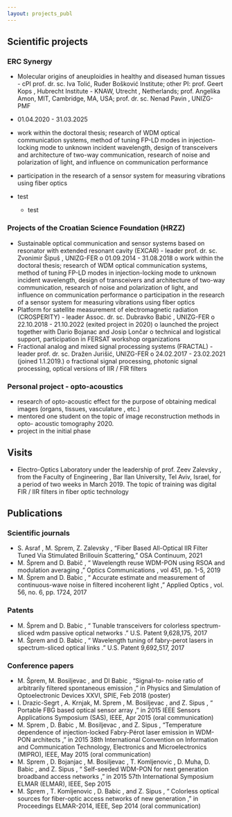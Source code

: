 ```yaml
---
layout: projects_publ
---
```


## Scientific projects

### ERC Synergy
*   Molecular origins of aneuploidies in healthy and diseased human tissues - cPI prof. dr. sc. Iva Tolić, Ruđer Bošković Institute; other PI: prof. Geert Kops , Hubrecht Institute - KNAW, Utrecht , Netherlands; prof. Angelika Amon, MIT, Cambridge, MA, USA; prof. dr. sc. Nenad Pavin , UNIZG-PMF
  *   01.04.2020 - 31.03.2025
  *   work within the doctoral thesis; research of WDM optical communication systems, method of tuning FP-LD modes in injection-locking mode to unknown incident wavelength, design of transceivers and architecture of two-way communication, research of noise and polarization of light, and influence on communication performance
  *   participation in the research of a sensor system for measuring vibrations using fiber optics

* test
  * test

### Projects of the Croatian Science Foundation (HRZZ)
*   Sustainable optical communication and sensor systems based on resonator with extended resonant cavity (EXCAR) - leader prof. dr. sc. Zvonimir Šipuš , UNIZG-FER
o	01.09.2014 - 31.08.2018
o	work within the doctoral thesis; research of WDM optical communication systems, method of tuning FP-LD modes in injection-locking mode to unknown incident wavelength, design of transceivers and architecture of two-way communication, research of noise and polarization of light, and influence on communication performance
o	participation in the research of a sensor system for measuring vibrations using fiber optics
*   Platform for satellite measurement of electromagnetic radiation (CROSPERITY) - leader Assoc. dr. sc. Dubravko Babić , UNIZG-FER
o	22.10.2018 - 21.10.2022 (exited project in 2020)
o	launched the project together with Dario Bojanac and Josip Lončar
o	technical and logistical support, participation in FERSAT workshop organizations
*   Fractional analog and mixed signal processing systems (FRACTAL) - leader prof. dr. sc. Dražen Jurišić, UNIZG-FER
o	24.02.2017 - 23.02.2021 (joined 1.1.2019.)
o	fractional signal processing, photonic signal processing, optical versions of IIR / FIR filters

 
### Personal project - opto-acoustics
*   research of opto-acoustic effect for the purpose of obtaining medical images (organs, tissues, vasculature , etc.)
*   mentored one student on the topic of image reconstruction methods in opto- acoustic tomography 2020.
*   project in the initial phase


## Visits
*   Electro-Optics Laboratory under the leadership of prof. Zeev Zalevsky , from the Faculty of Engineering , Bar Ilan University, Tel Aviv, Israel, for a period of two weeks in March 2019. The topic of training was digital FIR / IIR filters in fiber optic technology

## Publications

### Scientific journals
*   S. Asraf , M. Sprem, Z. Zalevsky , “Fiber Based All-Optical IIR Filter Tuned Via Stimulated Brillouin Scattering,” OSA Continuum, 2021
*   M. Šprem and D. Babič , “ Wavelength reuse WDM-PON using RSOA and modulation averaging ,” Optics Communications , vol 451, pp. 1-5, 2019
*   M. Šprem and D. Babic , “ Accurate estimate and measurement of continuous-wave noise in filtered incoherent light ,” Applied Optics , vol. 56, no. 6, pp. 1724, 2017
 
### Patents
*   M. Šprem and D. Babic , “ Tunable transceivers for colorless spectrum-sliced wdm passive optical networks .” U.S. Patent 9,628,175, 2017
*   M. Šprem and D. Babic , “ Wavelength tuning of fabry-perot lasers in spectrum-sliced optical links .” U.S. Patent 9,692,517, 2017
 
### Conference papers
*   M. Šprem, M. Bosiljevac , and DI Babic , “Signal-to- noise ratio of arbitrarily filtered spontaneous emission ,” in Physics and Simulation of Optoelectronic Devices XXVI, SPIE, Feb 2018   (poster)
*   I. Drazic-Segrt , A. Krnjak, M. Sprem , M. Bosiljevac , and Z. Sipus , “ Portable FBG based optical sensor array ,” in 2015 IEEE Sensors Applications Symposium (SAS), IEEE, Apr 2015   (oral communication)
*   M. Sprem , D. Babic , M. Bosiljevac , and Z. Sipus , “Temperature dependence of injection-locked Fabry-Pérot laser emission in WDM-PON architects ,” in 2015 38th International Convention on Information and Communication Technology, Electronics and Microelectronics (MIPRO), IEEE, May 2015   (oral communication)
*   M. Sprem , D. Bojanjac , M. Bosiljevac , T. Komljenovic , D. Muha, D. Babic , and Z. Sipus , “ Self-seeded WDM-PON for next generation broadband access networks ,” in 2015 57th International Symposium ELMAR (ELMAR), IEEE, Sep 2015
*   M. Sprem , T. Komljenovic , D. Babic , and Z. Sipus , “ Colorless optical sources for fiber-optic access networks of new generation ,” in Proceedings ELMAR-2014, IEEE, Sep 2014   (oral communication)
